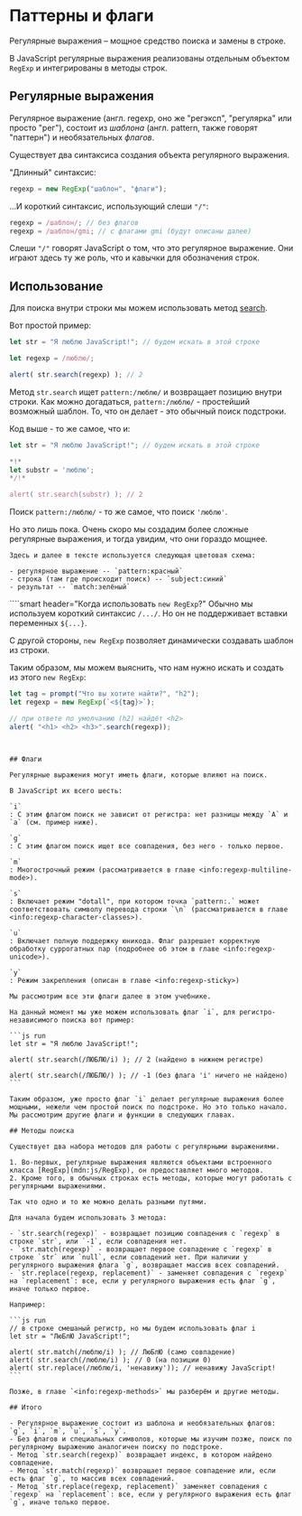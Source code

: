 # Паттерны и флаги

Регулярные выражения – мощное средство поиска и замены в строке.

В JavaScript регулярные выражения реализованы отдельным объектом `RegExp` и интегрированы в методы строк.

## Регулярные выражения

Регулярное выражение (англ. regexp, оно же "регэксп", "регулярка" или просто "рег"), состоит из *шаблона* (англ. pattern, также говорят "паттерн") и необязательных *флагов*.

Существует два синтаксиса создания объекта регулярного выражения.

"Длинный" синтаксис:

```js
regexp = new RegExp("шаблон", "флаги");
```

...И короткий синтаксис, использующий слеши `"/"`:

```js
regexp = /шаблон/; // без флагов
regexp = /шаблон/gmi; // с флагами gmi (будут описаны далее)
```

Слеши `"/"` говорят JavaScript о том, что это регулярное выражение. Они играют здесь ту же роль, что и кавычки для обозначения строк.

## Использование

Для поиска внутри строки мы можем использовать метод [search](mdn:js/String/search).

Вот простой пример:

```js run
let str = "Я люблю JavaScript!"; // будем искать в этой строке

let regexp = /люблю/;

alert( str.search(regexp) ); // 2
```

Метод `str.search` ищет `pattern:/люблю/` и возвращает позицию внутри строки. Как можно догадаться, `pattern:/люблю/` - простейший возможный шаблон. То, что он делает -  это обычный поиск подстроки.

Код выше - то же самое, что и:

```js run
let str = "Я люблю JavaScript!"; // будем искать в этой строке

*!*
let substr = 'люблю';
*/!*

alert( str.search(substr) ); // 2
```

Поиск `pattern:/люблю/` - то же самое, что поиск `'люблю'`.

Но это лишь пока. Очень скоро мы создадим более сложные регулярные выражения, и тогда увидим, что они гораздо мощнее.

```smart header="Цветовые обозначения"
Здесь и далее в тексте используется следующая цветовая схема:

- регулярное выражение -- `pattern:красный`
- строка (там где происходит поиск) -- `subject:синий`
- результат -- `match:зелёный`
```


````smart header="Когда использовать `new RegExp`?"
Обычно мы используем короткий синтаксис `/.../`. Но он не поддерживает вставки переменных `${...}`.

С другой стороны, `new RegExp` позволяет динамически создавать шаблон из строки.

Таким образом, мы можем выяснить, что нам нужно искать и создать из этого `new RegExp`:

```js run
let tag = prompt("Что вы хотите найти?", "h2");
let regexp = new RegExp(`<${tag}>`);

// при ответе по умолчанию (h2) найдёт <h2>
alert( "<h1> <h2> <h3>".search(regexp));
```
````


## Флаги

Регулярные выражения могут иметь флаги, которые влияют на поиск.

В JavaScript их всего шесть:

`i`
: С этим флагом поиск не зависит от регистра: нет разницы между `A` и `a` (см. пример ниже).

`g`
: С этим флагом поиск ищет все совпадения, без него - только первое.

`m`
: Многострочный режим (рассматривается в главе <info:regexp-multiline-mode>).

`s`
: Включает режим "dotall", при котором точка `pattern:.` может соответствовать символу перевода строки `\n` (рассматривается в главе <info:regexp-character-classes>).

`u`
: Включает полную поддержку юникода. Флаг разрешает корректную обработку суррогатных пар (подробнее об этом в главе <info:regexp-unicode>).

`y`
: Режим закрепления (описан в главе <info:regexp-sticky>)

Мы рассмотрим все эти флаги далее в этом учебнике.

На данный момент мы уже можем использовать флаг `i`, для регистро-независимого поиска вот пример:

```js run
let str = "Я люблю JavaScript!";

alert( str.search(/ЛЮБЛЮ/i) ); // 2 (найдено в нижнем регистре)

alert( str.search(/ЛЮБЛЮ/) ); // -1 (без флага 'i' ничего не найдено)
```

Таким образом, уже просто флаг `i` делает регулярные выражения более мощными, нежели чем простой поиск по подстроке. Но это только начало. Мы рассмотрим другие флаги и функции в следующих главах.

## Методы поиска

Существует два набора методов для работы с регулярными выражениями.

1. Во-первых, регулярные выражения являются объектами встроенного класса [RegExp](mdn:js/RegExp), он предоставляет много методов.
2. Кроме того, в обычных строках есть методы, которые могут работать с регулярными выражениями.

Так что одно и то же можно делать разными путями.

Для начала будем использовать 3 метода:

- `str.search(regexp)` - возвращает позицию совпадения с `regexp` в строке `str`, или `-1`, если совпадения нет.
- `str.match(regexp)` - возвращает первое совпадение с `regexp` в строке `str` или `null`, если совпадений нет. При наличии у регулярного выражения флага `g`, возвращает массив всех совпадений.
- `str.replace(regexp, replacement)` - заменяет совпадения с `regexp` на `replacement`: все, если у регулярного выражения есть флаг `g`, иначе только первое.

Например:

```js run
// в строке смешаный регистр, но мы будем использовать флаг i
let str = "ЛюБлЮ JavaScript!";

alert( str.match(/люблю/i) ); // ЛюБлЮ (само совпадение)
alert( str.search(/люблю/i) ); // 0 (на позиции 0)
alert( str.replace(/люблю/i, 'ненавижу')); // ненавижу JavaScript!
```

Позже, в главе `<info:regexp-methods>` мы разберём и другие методы.

## Итого

- Регулярное выражение состоит из шаблона и необязательных флагов: `g`, `i`, `m`, `u`, `s`, `y`.
- Без флагов и специальных символов, которые мы изучим позже, поиск по регулярному выражению аналогичен поиску по подстроке.
- Метод `str.search(regexp)` возвращает индекс, в котором найдено совпадение.
- Метод `str.match(regexp)` возвращает первое совпадение или, если есть флаг `g`, то массив всех совпадений.
- Метод `str.replace(regexp, replacement)` заменяет совпадения с `regexp` на `replacement`: все, если у регулярного выражения есть флаг `g`, иначе только первое.
